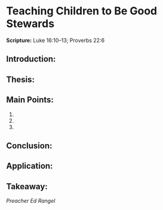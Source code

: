 # Teaching Children to Be Good Stewards

**Scripture:** Luke 16:10–13; Proverbs 22:6

## Introduction:

## Thesis:

## Main Points:

1.  
2.  
3.  

## Conclusion:

## Application:

## Takeaway:

_Preacher Ed Rangel_

